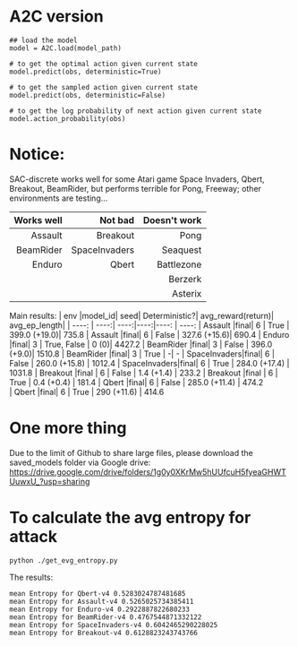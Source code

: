 # A2C version


```
## load the model
model = A2C.load(model_path)

# to get the optimal action given current state
model.predict(obs, deterministic=True)

# to get the sampled action given current state
model.predict(obs, deterministic=False)

# to get the log probability of next action given current state
model.action_probability(obs)

```


        



# Notice:
SAC-discrete works well for some Atari game Space Invaders, Qbert, Breakout, BeamRider, but performs terrible for Pong, Freeway; other environments are testing...

|  Works well  | Not bad| Doesn't work |
|  ----:  | ----: | ----:|
| Assault      | Breakout      |Pong | 
|  BeamRider   | SpaceInvaders   |Seaquest | 
| Enduro| Qbert        |Battlezone |
|        | |Berzerk    |
|              | |Asterix    |

Main results:
|  env  |model_id| seed| Deterministic?| avg_reward(return)| avg_ep_length|
|  ----:  |  ----:| ----:|----:|----: | ----:
| Assault      |final| 6   | True |   399.0 (+19.0)|  735.8
| Assault      |final| 6   | False |   327.6 (+15.6)|  690.4
|  Enduro      |final| 3   | True, False  |   0 (0)| 4427.2
|  BeamRider   |final| 3   | False |   396.0 (+9.0)|  1510.8
|  BeamRider   |final| 3   | True |   -|  -
| SpaceInvaders|final| 6   | False |   260.0 (+15.8) |   1012.4
| SpaceInvaders|final| 6   | True |   284.0 (+17.4) |   1031.8
| Breakout     |final | 6   | False  |   1.4 (+1.4)  |   233.2
| Breakout     |final | 6   | True  |   0.4 (+0.4)  |   181.4
|  Qbert       |final| 6   | False  |   285.0 (+11.4) |   474.2    
|  Qbert       |final| 6   | True  |   290 (+11.6) |   414.6    


# One more thing
Due to the limit of Github to share large files, please download the saved_models folder via Google drive:
https://drive.google.com/drive/folders/1g0y0XKrMw5hUUfcuH5fyeaGHWTUuwxU_?usp=sharing

# To calculate the avg entropy for attack
```
python ./get_evg_entropy.py
```
The results:
```
mean Entropy for Qbert-v4 0.5283024787481685
mean Entropy for Assault-v4 0.5265025734385411
mean Entropy for Enduro-v4 0.2922887822680233
mean Entropy for BeamRider-v4 0.4767544871332122
mean Entropy for SpaceInvaders-v4 0.6042465290228025
mean Entropy for Breakout-v4 0.6128823243743766
```